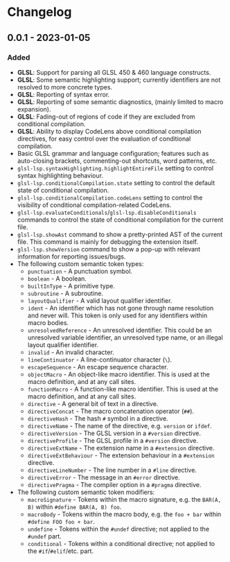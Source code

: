 # Changelog

## 0.0.1 - 2023-01-05
### Added
- **GLSL**: Support for parsing all GLSL 450 & 460 language constructs.
- **GLSL**: Some semantic highlighting support; currently identifiers are not resolved to more concrete types.
- **GLSL**: Reporting of syntax error.
- **GLSL**: Reporting of some semantic diagnostics, (mainly limited to macro expansion).
- **GLSL**: Fading-out of regions of code if they are excluded from conditional compilation.
- **GLSL**: Ability to display CodeLens above conditional compilation directives, for easy control over the evaluation of conditional compilation.
- Basic GLSL grammar and language configuration; features such as auto-closing brackets, commenting-out shortcuts, word patterns, etc.
- `glsl-lsp.syntaxHighlighting.highlightEntireFile` setting to control syntax highlighting behaviour.
- `glsl-lsp.conditionalCompilation.state` setting to control the default state of conditional compilation.
- `glsl-lsp.conditionalCompilation.codeLens` setting to control the visibility of conditional compilation-related CodeLens.
- `glsl-lsp.evaluateConditionals`/`glsl-lsp.disableConditionals` commands to control the state of conditional compilation for the current file.
- `glsl-lsp.showAst` command to show a pretty-printed AST of the current file. This command is mainly for debugging the extension itself.
- `glsl-lsp.showVersion` command to show a pop-up with relevant information for reporting issues/bugs.
- The following custom semantic token types:
    - `punctuation` - A punctuation symbol.
    - `boolean` - A boolean.
    - `builtInType` - A primitive type.
    - `subroutine` - A subroutine.
    - `layoutQualifier` - A valid layout qualifier identifier.
    - `ident` - An identifier which has not gone through name resolution and never will. This token is only used for any identifiers within macro bodies.
    - `unresolvedReference` - An unresolved identifier. This could be an unresolved variable identifier, an unresolved type name, or an illegal layout qualifier identifier.
    - `invalid` - An invalid character.
    - `lineContinuator` - A line-continuator character (`\`).
    - `escapeSequence` - An escape sequence character.
    - `objectMacro` - An object-like macro identifier. This is used at the macro definition, and at any call sites.
    - `functionMacro` - A function-like macro identifier. This is used at the macro definition, and at any call sites.
    - `directive` - A general bit of text in a directive.
    - `directiveConcat` - The macro concatenation operator (`##`).
    - `directiveHash` - The hash `#` symbol in a directive.
    - `directiveName` - The name of the directive, e.g. `version` or `ifdef`.
    - `directiveVersion` - The GLSL version in a `#version` directive.
    - `directiveProfile` - The GLSL profile in a `#version` directive.
    - `directiveExtName` - The extension name in a `#extension` directive.
    - `directiveExtBehaviour` - The extension behaviour in a `#extension` directive.
    - `directiveLineNumber` - The line number in a `#line` directive.
    - `directiveError` - The message in an `#error` directive.
    - `directivePragma` - The compiler option in a `#pragma` directive.
- The following custom semantic token modifiers:
    - `macroSignature` - Tokens within the macro signature, e.g. the `BAR(A, B)` within `#define BAR(A, B) foo`.
    - `macroBody` - Tokens within the macro body, e.g. the `foo + bar` within `#define FOO foo + bar`.
    - `undefine` - Tokens within the `#undef` directive; not applied to the `#undef` part.
    - `conditional` - Tokens within a conditional directive; not applied to the `#if`/`#elif`/etc. part.